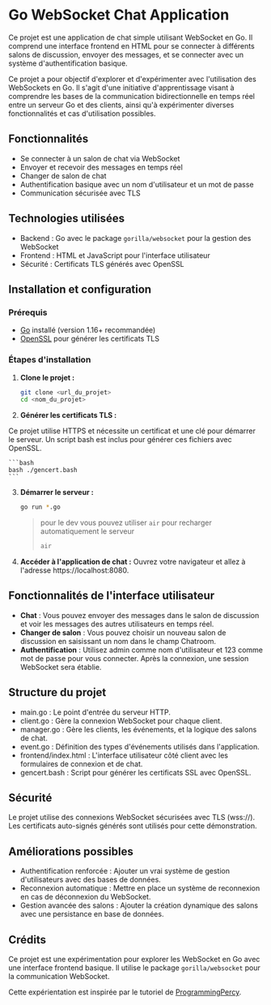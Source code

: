 # Go WebSocket Chat Application

Ce projet est une application de chat simple utilisant WebSocket en Go. Il comprend une interface frontend en HTML pour se connecter à différents salons de discussion, envoyer des messages, et se connecter avec un système d'authentification basique.

Ce projet a pour objectif d'explorer et d'expérimenter avec l'utilisation des WebSockets en Go. Il s'agit d'une initiative d'apprentissage visant à comprendre les bases de la communication bidirectionnelle en temps réel entre un serveur Go et des clients, ainsi qu'à expérimenter diverses fonctionnalités et cas d'utilisation possibles.

## Fonctionnalités

- Se connecter à un salon de chat via WebSocket
- Envoyer et recevoir des messages en temps réel
- Changer de salon de chat
- Authentification basique avec un nom d'utilisateur et un mot de passe
- Communication sécurisée avec TLS

## Technologies utilisées

- Backend : Go avec le package `gorilla/websocket` pour la gestion des WebSocket
- Frontend : HTML et JavaScript pour l'interface utilisateur
- Sécurité : Certificats TLS générés avec OpenSSL

## Installation et configuration

### Prérequis

- [Go](https://golang.org/dl/) installé (version 1.16+ recommandée)
- [OpenSSL](https://www.openssl.org/) pour générer les certificats TLS

### Étapes d'installation

1. **Clone le projet :**
    ```bash
    git clone <url_du_projet>
    cd <nom_du_projet>
    ```

2. **Générer les certificats TLS :**

Ce projet utilise HTTPS et nécessite un certificat et une clé pour démarrer le serveur. Un script bash est inclus pour générer ces fichiers avec OpenSSL.

    ```bash
    bash ./gencert.bash
    ```

3. **Démarrer le serveur :**

    ```bash
    go run *.go
    ```

    > pour le dev vous pouvez utiliser `air` pour recharger automatiquement le serveur
    > ```bash
    > air
    > ```

4. **Accéder à l'application de chat :** Ouvrez votre navigateur et allez à l'adresse https://localhost:8080.

## Fonctionnalités de l'interface utilisateur

- **Chat** : Vous pouvez envoyer des messages dans le salon de discussion et voir les messages des autres utilisateurs en temps réel.
- **Changer de salon** : Vous pouvez choisir un nouveau salon de discussion en saisissant un nom dans le champ Chatroom.
- **Authentification** : Utilisez admin comme nom d'utilisateur et 123 comme mot de passe pour vous connecter. Après la connexion, une session WebSocket sera établie.

## Structure du projet

- main.go : Le point d'entrée du serveur HTTP.
- client.go : Gère la connexion WebSocket pour chaque client.
- manager.go : Gère les clients, les événements, et la logique des salons de chat.
- event.go : Définition des types d'événements utilisés dans l'application.
- frontend/index.html : L'interface utilisateur côté client avec les formulaires de connexion et de chat.
- gencert.bash : Script pour générer les certificats SSL avec OpenSSL.

## Sécurité

Le projet utilise des connexions WebSocket sécurisées avec TLS (wss://). Les certificats auto-signés générés sont utilisés pour cette démonstration.

## Améliorations possibles

- Authentification renforcée : Ajouter un vrai système de gestion d'utilisateurs avec des bases de données.
- Reconnexion automatique : Mettre en place un système de reconnexion en cas de déconnexion du WebSocket.
- Gestion avancée des salons : Ajouter la création dynamique des salons avec une persistance en base de données.

## Crédits

Ce projet est une expérimentation pour explorer les WebSocket en Go avec une interface frontend basique. Il utilise le package `gorilla/websocket` pour la communication WebSocket.

Cette expérientation est inspirée par le tutoriel de [ProgrammingPercy](https://www.youtube.com/watch?v=pKpKv9MKN-E).
